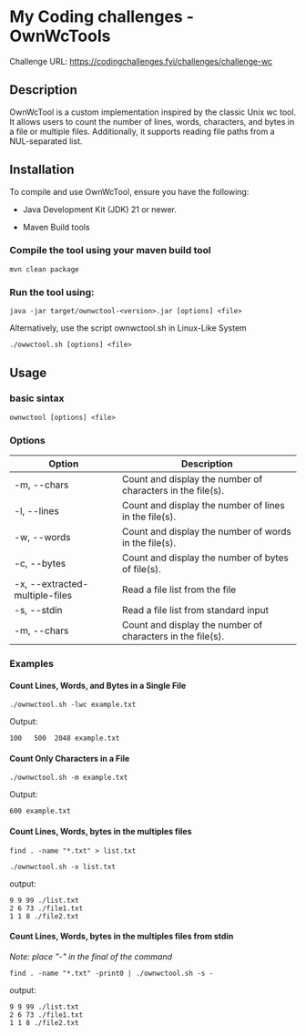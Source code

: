 # My Coding challenges - OwnWcTools

Challenge URL: https://codingchallenges.fyi/challenges/challenge-wc

## Description

OwnWcTool is a custom implementation inspired by the classic Unix wc tool. It allows users to count the number of lines, words, characters, and bytes in a file or multiple files. Additionally, it supports reading file paths from a NUL-separated list.

## Installation

To compile and use OwnWcTool, ensure you have the following:

- Java Development Kit (JDK) 21 or newer.

- Maven Build tools

### Compile the tool using your maven build tool
`mvn clean package`

### Run the tool using:

`java -jar target/ownwctool-<version>.jar [options] <file>`

Alternatively, use the script ownwctool.sh in Linux-Like System

`./owwctool.sh [options] <file>`

## Usage

### basic sintax

`ownwctool [options] <file>`

### Options

| Option |  Description |
| --- | ----------|
| -m, --chars | Count and display the number of characters in the file(s). |
| -l, --lines | Count and display the number of lines in the file(s). |
| -w, --words | Count and display the number of words in the file(s). |
| -c, --bytes | Count and display the number of bytes of file(s). |
| -x, --extracted-multiple-files | Read a file list from the file |
| -s, --stdin | Read a file list from standard input |
| -m, --chars | Count and display the number of characters in the file(s). |


### Examples

#### Count Lines, Words, and Bytes in a Single File

`./ownwctool.sh -lwc example.txt`

Output:

    100   500  2048 example.txt

#### Count Only Characters in a File

`./ownwctool.sh -m example.txt`

Output:

    600 example.txt

#### Count Lines, Words, bytes in the multiples files

`find . -name "*.txt" > list.txt`

`./ownwctool.sh -x list.txt`

output:

    9 9 99 ./list.txt
    2 6 73 ./file1.txt
    1 1 8 ./file2.txt


#### Count Lines, Words, bytes in the multiples files from stdin

*Note: place "-" in the final of the command*

`find . -name "*.txt" -print0 | ./ownwctool.sh -s -`

output:

    9 9 99 ./list.txt
    2 6 73 ./file1.txt
    1 1 8 ./file2.txt